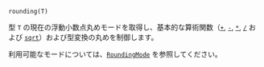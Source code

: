 ```
rounding(T)
```

型 `T` の現在の浮動小数点丸めモードを取得し、基本的な算術関数（[`+`](@ref), [`-`](@ref), [`*`](@ref), [`/`](@ref) および [`sqrt`](@ref)）および型変換の丸めを制御します。

利用可能なモードについては、[`RoundingMode`](@ref) を参照してください。
